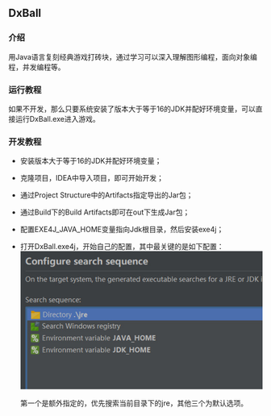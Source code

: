 ## DxBall

### 介绍

用Java语言复刻经典游戏打砖块，通过学习可以深入理解图形编程，面向对象编程，并发编程等。

### 运行教程

如果不开发，那么只要系统安装了版本大于等于16的JDK并配好环境变量，可以直接运行DxBall.exe进入游戏。

### 开发教程

- 安装版本大于等于16的JDK并配好环境变量；
- 克隆项目，IDEA中导入项目，即可开始开发；
- 通过Project Structure中的Artifacts指定导出的Jar包；
- 通过Build下的Build Artifacts即可在out下生成Jar包；
- 配置EXE4J_JAVA_HOME变量指向Jdk根目录，然后安装exe4j；
- 打开DxBall.exe4j，开始自己的配置，其中最关键的是如下配置：
    ![jre](jre-config.jpg)
    
    第一个是额外指定的，优先搜索当前目录下的jre，其他三个为默认选项。
